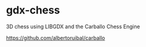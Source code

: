 gdx-chess
=========

3D chess using LIBGDX and the Carballo Chess Engine

https://github.com/albertoruibal/carballo

